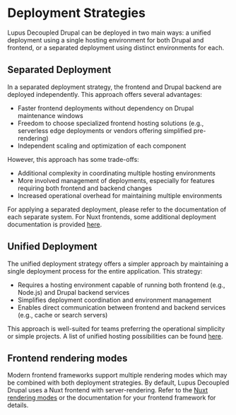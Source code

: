 # Deployment Strategies

Lupus Decoupled Drupal can be deployed in two main ways: a unified deployment using a single hosting environment for both Drupal and frontend, or a separated deployment using distinct environments for each.

## Separated Deployment

In a separated deployment strategy, the frontend and Drupal backend are deployed independently. This approach offers several advantages:

- Faster frontend deployments without dependency on Drupal maintenance windows
- Freedom to choose specialized frontend hosting solutions (e.g., serverless edge deployments or vendors offering simplified pre-rendering)
- Independent scaling and optimization of each component

However, this approach has some trade-offs:
- Additional complexity in coordinating multiple hosting environments
- More involved management of deployments, especially for features requiring both frontend and backend changes
- Increased operational overhead for maintaining multiple environments

For applying a separated deployment, please refer to the documentation of each separate system. For Nuxt frontends, some
additional deployment documentation is provided [here](/nuxt/deployment).

## Unified Deployment

The unified deployment strategy offers a simpler approach by maintaining a single deployment process for the entire application. This strategy:

- Requires a hosting environment capable of running both frontend (e.g., Node.js) and Drupal backend services
- Simplifies deployment coordination and environment management
- Enables direct communication between frontend and backend services (e.g., cache or search servers)

This approach is well-suited for teams preferring the operational simplicity or simple projects. A list of
unified hosting possibilities can be found [here](/deployment/unified-hosting).


## Frontend rendering modes

Modern frontend frameworks support multiple rendering modes which may be combined with both deployment strategies. By default, Lupus
Decoupled Drupal uses a Nuxt frontend with server-rendering. Refer to the [Nuxt rendering modes](/nuxt/rendering-modes)
or the documentation for your frontend framework for details.
